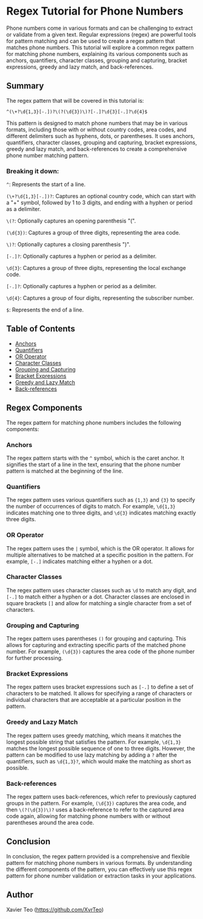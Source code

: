 # Regex Tutorial for Phone Numbers

Phone numbers come in various formats and can be challenging to extract or validate from a given text. Regular expressions (regex) are powerful tools for pattern matching and can be used to create a regex pattern that matches phone numbers. This tutorial will explore a common regex pattern for matching phone numbers, explaining its various components such as anchors, quantifiers, character classes, grouping and capturing, bracket expressions, greedy and lazy match, and back-references.

## Summary

The regex pattern that will be covered in this tutorial is:

```^(\+?\d{1,3}[-.])?\(?(\d{3})\)?[-.]?\d{3}[-.]?\d{4}$```

This pattern is designed to match phone numbers that may be in various formats, including those with or without country codes, area codes, and different delimiters such as hyphens, dots, or parentheses. It uses anchors, quantifiers, character classes, grouping and capturing, bracket expressions, greedy and lazy match, and back-references to create a comprehensive phone number matching pattern.

### Breaking it down:

```^```: Represents the start of a line.

```(\+?\d{1,3}[-.])?```: Captures an optional country code, which can start with a "+" symbol, followed by 1 to 3 digits, and ending with a hyphen or period as a delimiter.

```\(?```: Optionally captures an opening parenthesis "(".

```(\d{3})```: Captures a group of three digits, representing the area code.

```\)?```: Optionally captures a closing parenthesis ")".

```[-.]?```: Optionally captures a hyphen or period as a delimiter.

```\d{3}```: Captures a group of three digits, representing the local exchange code.

```[-.]?```: Optionally captures a hyphen or period as a delimiter.

```\d{4}```: Captures a group of four digits, representing the subscriber number.

```$```: Represents the end of a line.

## Table of Contents

- [Anchors](#anchors)
- [Quantifiers](#quantifiers)
- [OR Operator](#or-operator)
- [Character Classes](#character-classes)
- [Grouping and Capturing](#grouping-and-capturing)
- [Bracket Expressions](#bracket-expressions)
- [Greedy and Lazy Match](#greedy-and-lazy-match)
- [Back-references](#back-references)

## Regex Components
The regex pattern for matching phone numbers includes the following components:

### Anchors
The regex pattern starts with the ```^``` symbol, which is the caret anchor. It signifies the start of a line in the text, ensuring that the phone number pattern is matched at the beginning of the line.

### Quantifiers
The regex pattern uses various quantifiers such as ```{1,3}``` and ```{3}``` to specify the number of occurrences of digits to match. For example, ```\d{1,3}``` indicates matching one to three digits, and ```\d{3}``` indicates matching exactly three digits.

### OR Operator
The regex pattern uses the ```|``` symbol, which is the OR operator. It allows for multiple alternatives to be matched at a specific position in the pattern. For example, ```[-.]``` indicates matching either a hyphen or a dot.

### Character Classes
The regex pattern uses character classes such as ```\d``` to match any digit, and ```[-.]``` to match either a hyphen or a dot. Character classes are enclosed in square brackets ```[]``` and allow for matching a single character from a set of characters.

### Grouping and Capturing
The regex pattern uses parentheses ```()``` for grouping and capturing. This allows for capturing and extracting specific parts of the matched phone number. For example, ```(\d{3})``` captures the area code of the phone number for further processing.

### Bracket Expressions
The regex pattern uses bracket expressions such as ```[-.]``` to define a set of characters to be matched. It allows for specifying a range of characters or individual characters that are acceptable at a particular position in the pattern.

### Greedy and Lazy Match
The regex pattern uses greedy matching, which means it matches the longest possible string that satisfies the pattern. For example, ```\d{1,3}``` matches the longest possible sequence of one to three digits. However, the pattern can be modified to use lazy matching by adding a ```?``` after the quantifiers, such as ```\d{1,3}?```, which would make the matching as short as possible.

### Back-references
The regex pattern uses back-references, which refer to previously captured groups in the pattern. For example, ```(\d{3})``` captures the area code, and then ```\(?(\d{3})\)?``` uses a back-reference to refer to the captured area code again, allowing for matching phone numbers with or without parentheses around the area code.

## Conclusion
In conclusion, the regex pattern provided is a comprehensive and flexible pattern for matching phone numbers in various formats. By understanding the different components of the pattern, you can effectively use this regex pattern for phone number validation or extraction tasks in your applications.

## Author
Xavier Teo (https://github.com/XvrTeo)
